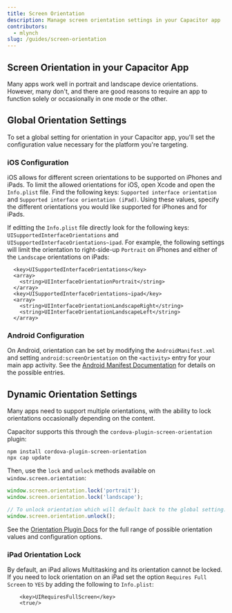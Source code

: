 ```yaml
---
title: Screen Orientation
description: Manage screen orientation settings in your Capacitor app
contributors:
  - mlynch
slug: /guides/screen-orientation
---
```


## Screen Orientation in your Capacitor App

Many apps work well in portrait and landscape device orientations. However, many don't, and there are good reasons to require an app to function solely or occasionally in one mode or the other.

## Global Orientation Settings

To set a global setting for orientation in your Capacitor app, you'll set the configuration value necessary for the platform you're targeting.

### iOS Configuration

iOS allows for different screen orientations to be supported on iPhones and iPads. To limit the allowed orientations for iOS, open Xcode and open the `Info.plist` file. Find the following keys: `Supported interface orientation` and `Supported interface orientation (iPad)`. Using these values, specify the different orientations you would like supported for iPhones and for iPads.

If editting the `Info.plist` file directly look for the following keys: `UISupportedInterfaceOrientations` and `UISupportedInterfaceOrientations~ipad`. For example, the following settings will limit the orientation to right-side-up `Portrait` on iPhones and either of the `Landscape` orientations on iPads:

```
  <key>UISupportedInterfaceOrientations</key>
  <array>
    <string>UIInterfaceOrientationPortrait</string>
  </array>
  <key>UISupportedInterfaceOrientations~ipad</key>
  <array>
    <string>UIInterfaceOrientationLandscapeRight</string>
    <string>UIInterfaceOrientationLandscapeLeft</string>
  </array>
```

### Android Configuration

On Android, orientation can be set by modifying the `AndroidManifest.xml` and setting `android:screenOrientation` on the `<activity>` entry for your main app activity. See the [Android Manifest Documentation](https://developer.android.com/guide/topics/manifest/activity-element#screen) for details on the possible entries.

## Dynamic Orientation Settings

Many apps need to support multiple orientations, with the ability to lock orientations occasionally depending on the content.

Capacitor supports this through the `cordova-plugin-screen-orientation` plugin:

```shell
npm install cordova-plugin-screen-orientation
npx cap update
```

Then, use the `lock` and `unlock` methods available on `window.screen.orientation`:

```typescript
window.screen.orientation.lock('portrait');
window.screen.orientation.lock('landscape');

// To unlock orientation which will default back to the global setting:
window.screen.orientation.unlock();
```

See the [Orientation Plugin Docs](https://cordova.apache.org/docs/v3/en/latest/reference/cordova-plugin-screen-orientation/) for the full range of possible orientation values and configuration options.

### iPad Orientation Lock

By default, an iPad allows Multitasking and its orientation cannot be locked. If you need to lock orientation on an iPad set the option `Requires Full Screen` to `YES` by adding the following to `Info.plist`:

```
	<key>UIRequiresFullScreen</key>
	<true/>
```

